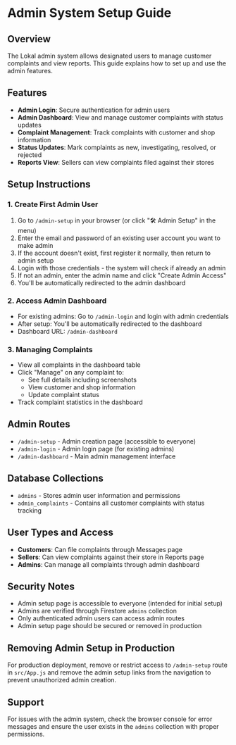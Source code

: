 # Admin System Setup Guide

## Overview
The Lokal admin system allows designated users to manage customer complaints and view reports. This guide explains how to set up and use the admin features.

## Features
- **Admin Login**: Secure authentication for admin users
- **Admin Dashboard**: View and manage customer complaints with status updates
- **Complaint Management**: Track complaints with customer and shop information
- **Status Updates**: Mark complaints as new, investigating, resolved, or rejected
- **Reports View**: Sellers can view complaints filed against their stores

## Setup Instructions

### 1. Create First Admin User
1. Go to `/admin-setup` in your browser (or click "🛠️ Admin Setup" in the menu)
2. Enter the email and password of an existing user account you want to make admin
3. If the account doesn't exist, first register it normally, then return to admin setup
4. Login with those credentials - the system will check if already an admin
5. If not an admin, enter the admin name and click "Create Admin Access"
6. You'll be automatically redirected to the admin dashboard

### 2. Access Admin Dashboard
- For existing admins: Go to `/admin-login` and login with admin credentials
- After setup: You'll be automatically redirected to the dashboard
- Dashboard URL: `/admin-dashboard`

### 3. Managing Complaints
- View all complaints in the dashboard table
- Click "Manage" on any complaint to:
  - See full details including screenshots
  - View customer and shop information
  - Update complaint status
- Track complaint statistics in the dashboard

## Admin Routes
- `/admin-setup` - Admin creation page (accessible to everyone)
- `/admin-login` - Admin login page (for existing admins)
- `/admin-dashboard` - Main admin management interface

## Database Collections
- `admins` - Stores admin user information and permissions
- `admin_complaints` - Contains all customer complaints with status tracking

## User Types and Access
- **Customers**: Can file complaints through Messages page
- **Sellers**: Can view complaints against their store in Reports page
- **Admins**: Can manage all complaints through admin dashboard

## Security Notes
- Admin setup page is accessible to everyone (intended for initial setup)
- Admins are verified through Firestore `admins` collection
- Only authenticated admin users can access admin routes
- Admin setup page should be secured or removed in production

## Removing Admin Setup in Production
For production deployment, remove or restrict access to `/admin-setup` route in `src/App.js` and remove the admin setup links from the navigation to prevent unauthorized admin creation.

## Support
For issues with the admin system, check the browser console for error messages and ensure the user exists in the `admins` collection with proper permissions.
